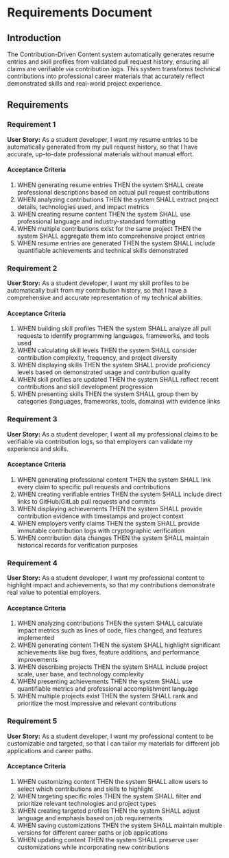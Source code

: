 # Requirements Document

## Introduction

The Contribution-Driven Content system automatically generates resume entries and skill profiles from validated pull request history, ensuring all claims are verifiable via contribution logs. This system transforms technical contributions into professional career materials that accurately reflect demonstrated skills and real-world project experience.

## Requirements

### Requirement 1

**User Story:** As a student developer, I want my resume entries to be automatically generated from my pull request history, so that I have accurate, up-to-date professional materials without manual effort.

#### Acceptance Criteria

1. WHEN generating resume entries THEN the system SHALL create professional descriptions based on actual pull request contributions
2. WHEN analyzing contributions THEN the system SHALL extract project details, technologies used, and impact metrics
3. WHEN creating resume content THEN the system SHALL use professional language and industry-standard formatting
4. WHEN multiple contributions exist for the same project THEN the system SHALL aggregate them into comprehensive project entries
5. WHEN resume entries are generated THEN the system SHALL include quantifiable achievements and technical skills demonstrated

### Requirement 2

**User Story:** As a student developer, I want my skill profiles to be automatically built from my contribution history, so that I have a comprehensive and accurate representation of my technical abilities.

#### Acceptance Criteria

1. WHEN building skill profiles THEN the system SHALL analyze all pull requests to identify programming languages, frameworks, and tools used
2. WHEN calculating skill levels THEN the system SHALL consider contribution complexity, frequency, and project diversity
3. WHEN displaying skills THEN the system SHALL provide proficiency levels based on demonstrated usage and contribution quality
4. WHEN skill profiles are updated THEN the system SHALL reflect recent contributions and skill development progression
5. WHEN presenting skills THEN the system SHALL group them by categories (languages, frameworks, tools, domains) with evidence links

### Requirement 3

**User Story:** As a student developer, I want all my professional claims to be verifiable via contribution logs, so that employers can validate my experience and skills.

#### Acceptance Criteria

1. WHEN generating professional content THEN the system SHALL link every claim to specific pull requests and contributions
2. WHEN creating verifiable entries THEN the system SHALL include direct links to GitHub/GitLab pull requests and commits
3. WHEN displaying achievements THEN the system SHALL provide contribution evidence with timestamps and project context
4. WHEN employers verify claims THEN the system SHALL provide immutable contribution logs with cryptographic verification
5. WHEN contribution data changes THEN the system SHALL maintain historical records for verification purposes

### Requirement 4

**User Story:** As a student developer, I want my professional content to highlight impact and achievements, so that my contributions demonstrate real value to potential employers.

#### Acceptance Criteria

1. WHEN analyzing contributions THEN the system SHALL calculate impact metrics such as lines of code, files changed, and features implemented
2. WHEN generating content THEN the system SHALL highlight significant achievements like bug fixes, feature additions, and performance improvements
3. WHEN describing projects THEN the system SHALL include project scale, user base, and technology complexity
4. WHEN presenting achievements THEN the system SHALL use quantifiable metrics and professional accomplishment language
5. WHEN multiple projects exist THEN the system SHALL rank and prioritize the most impressive and relevant contributions

### Requirement 5

**User Story:** As a student developer, I want my professional content to be customizable and targeted, so that I can tailor my materials for different job applications and career paths.

#### Acceptance Criteria

1. WHEN customizing content THEN the system SHALL allow users to select which contributions and skills to highlight
2. WHEN targeting specific roles THEN the system SHALL filter and prioritize relevant technologies and project types
3. WHEN creating targeted profiles THEN the system SHALL adjust language and emphasis based on job requirements
4. WHEN saving customizations THEN the system SHALL maintain multiple versions for different career paths or job applications
5. WHEN updating content THEN the system SHALL preserve user customizations while incorporating new contributions